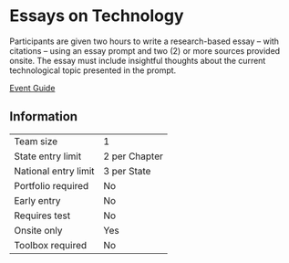 # Essays on Technology

Participants are given two hours to write a research-based
essay – with citations – using an essay prompt and two (2)
or more sources provided onsite. The essay must include
insightful thoughts about the current technological topic
presented in the prompt.

[Event Guide](https://lwsd.sharepoint.com/:b:/r/sites/GR-JHS-TechnologyStudentAssociation-SCA/Shared%20Documents/23-24/Competition/Event%20Guides/HS%20-%20Essays%20on%20Technology.pdf)

## Information

|                      |               |
| -------------------- | ------------- |
| Team size            | 1             |
| State entry limit    | 2 per Chapter |
| National entry limit | 3 per State   |
| Portfolio required   | No            |
| Early entry          | No            |
| Requires test        | No            |
| Onsite only          | Yes           |
| Toolbox required     | No            |
